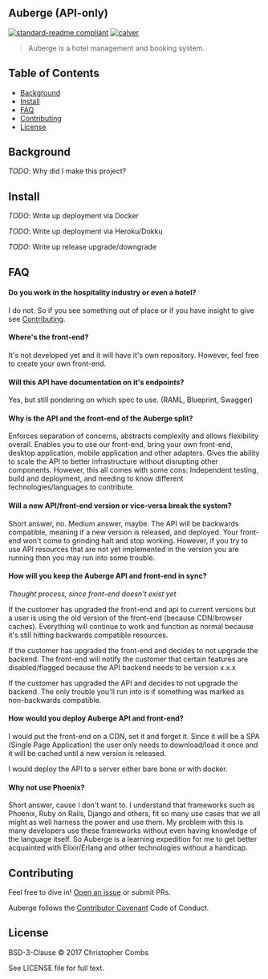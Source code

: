 ## Auberge (API-only)
[![standard-readme compliant](https://img.shields.io/badge/readme%20style-standard-brightgreen.svg?style=flat-square)](https://github.com/RichardLitt/standard-readme) [![calver](https://img.shields.io/badge/calver-YY.MINOR.MICRO-22bfda.svg?style=flat-square)](http://calver.org)

> Auberge is a hotel management and booking system.

## Table of Contents

- [Background](#background)
- [Install](#install)
- [FAQ](#FAQ)
- [Contributing](#contributing)
- [License](#license)

## Background
*TODO*: Why did I make this project?

## Install
*TODO*: Write up deployment via Docker

*TODO*: Write up deployment via Heroku/Dokku

*TODO*: Write up release upgrade/downgrade

## FAQ
#### Do you work in the hospitality industry or even a hotel?
I do not. So if you see something out of place or if you have insight to give see [Contributing](#contributing).

#### Where's the front-end?
It's not developed yet and it will have it's own repository. However, feel free to create your own front-end.

#### Will this API have documentation on it's endpoints?
Yes, but still pondering on which spec to use. (RAML, Blueprint, Swagger)

#### Why is the API and the front-end of the Auberge split?
Enforces separation of concerns, abstracts complexity and allows flexibility overall. Enables you to use our front-end, bring your own front-end, desktop application, mobile application and other adapters. Gives the ability to scale the API to better infrastructure without disrupting other components. However, this all comes with some cons: Independent testing, build and deployment, and needing to know different technologies/languages to contribute.

#### Will a new API/front-end version or vice-versa break the system?
Short answer, no. Medium answer, maybe. The API will be backwards compatible, meaning if a new version is released, and deployed. Your front-end won't come to grinding halt and stop working. However, if you try to use API resources that are not yet implemented in the version you are running then you may run into some trouble.

#### How will you keep the Auberge API and front-end in sync?
*Thought process, since front-end doesn't exist yet*

If the customer has upgraded the front-end and api to current versions but a user is using the old version of the front-end (because CDN/browser caches). Everything will continue to work and function as normal because it's still hitting backwards compatible resources.

If the customer has upgraded the front-end and decides to not upgrade the backend. The front-end will notify the customer that certain features are disabled/flagged because the API backend needs to be version x.x.x

If the customer has upgraded the API and decides to not upgrade the backend. The only trouble you'll run into is if something was marked as non-backwards compatible.

#### How would you deploy Auberge API and front-end?
I would put the front-end on a CDN, set it and forget it. Since it will be a SPA (Single Page Application) the user only needs to download/load it once and it will be cached until a new version is released.

I would deploy the API to a server either bare bone or with docker.

#### Why not use Phoenix?
Short answer, cause I don't want to. I understand that frameworks such as Phoenix, Ruby on Rails, Django and others, fit so many use cases that we all might as well harness the power and use them. My problem with this is many developers use these frameworks without even having knowledge of the language itself. So Auberge is a learning expedition for me to get better acquainted with Elixir/Erlang and other technologies without a handicap.

## Contributing

Feel free to dive in! [Open an issue](https://github.com/combsco/auberge/issues/new) or submit PRs.

Auberge follows the [Contributor Covenant](http://contributor-covenant.org/version/1/3/0/) Code of Conduct.

## License
BSD-3-Clause © 2017 Christopher Combs

See LICENSE file for full text.
